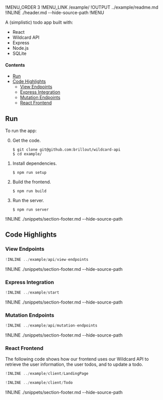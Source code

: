 !MENU_ORDER 3
!MENU_LINK /example/
!OUTPUT ../example/readme.md
!INLINE ./header.md --hide-source-path
!MENU

A (simplistic) todo app built with:
 - React
 - Wildcard API
 - Express
 - Node.js
 - SQLite

#### Contents

 - [Run](#run)
 - [Code Highlights](#code-highlights)
   - [View Endpoints](#view-endpoints)
   - [Express Integration](#express-integration)
   - [Mutation Endpoints](#mutation-endpoints)
   - [React Frontend](#react-frontend)

## Run

To run the app:

0. Get the code.

   ~~~shell
   $ git clone git@github.com:brillout/wildcard-api
   $ cd example/
   ~~~

1. Install dependencies.

   ~~~shell
   $ npm run setup
   ~~~

2. Build the frontend.

   ~~~shell
   $ npm run build
   ~~~

3. Run the server.

   ~~~shell
   $ npm run server
   ~~~

!INLINE ./snippets/section-footer.md --hide-source-path




## Code Highlights


### View Endpoints

~~~js
!INLINE ../example/api/view-endpoints
~~~

!INLINE ./snippets/section-footer.md --hide-source-path

### Express Integration

~~~js
!INLINE ../example/start
~~~

!INLINE ./snippets/section-footer.md --hide-source-path

### Mutation Endpoints

~~~js
!INLINE ../example/api/mutation-endpoints
~~~

!INLINE ./snippets/section-footer.md --hide-source-path

### React Frontend

The following code shows how our frontend
uses our Wildcard API to retrieve the user information,
the user todos,
and to update a todo.

~~~js
!INLINE ../example/client/LandingPage
~~~

~~~js
!INLINE ../example/client/Todo
~~~

!INLINE ./snippets/section-footer.md --hide-source-path



